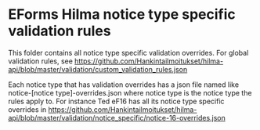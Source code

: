 # EForms Hilma notice type specific validation rules

This folder contains all notice type specific validation overrides. For global validation rules, see https://github.com/Hankintailmoitukset/hilma-api/blob/master/validation/custom_validation_rules.json

Each notice type that has validation overrides has a json file named like notice-[notice type]-overrides.json where notice type is the notice type the rules apply to. For instance Ted eF16 has all its notice type specific overrides in https://github.com/Hankintailmoitukset/hilma-api/blob/master/validation/notice_specific/notice-16-overrides.json
